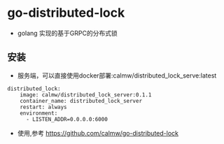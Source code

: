 # go-distributed-lock

- golang 实现的基于GRPC的分布式锁

## 安装

- 服务端，可以直接使用docker部署:calmw/distributed_lock_serve:latest

```shell
distributed_lock:
    image: calmw/distributed_lock_server:0.1.1
    container_name: distributed_lock_server
    restart: always
    environment:
      - LISTEN_ADDR=0.0.0.0:6000
```

- 使用,参考 https://github.com/calmw/go-distributed-lock
